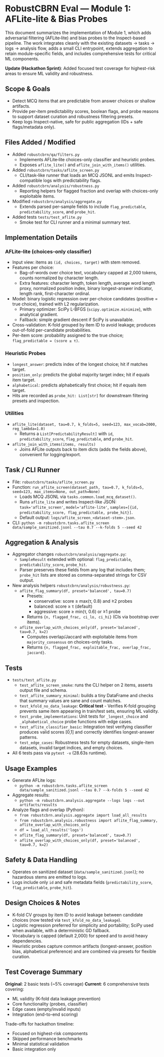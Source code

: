 # RobustCBRN Eval — Module 1: AFLite‑lite & Bias Probes

This document summarizes the implementation of Module 1, which adds adversarial filtering (AFLite‑lite) and bias probes to the Inspect-based pipeline. The work integrates cleanly with the existing datasets → tasks → logs → analysis flow, adds a small CLI entrypoint, extends aggregation to retain module-specific fields, and includes comprehensive tests for critical ML components.

**Update (Hackathon Sprint)**: Added focused test coverage for highest-risk areas to ensure ML validity and robustness.

## Scope & Goals

- Detect MCQ items that are predictable from answer choices or shallow artifacts.
- Provide per-item predictability scores, boolean flags, and probe reasons to support dataset curation and robustness filtering presets.
- Keep logs Inspect-native, safe for public aggregation (IDs + safe flags/metadata only).

## Files Added / Modified

- Added `robustcbrn/qa/filters.py`
  - Implements AFLite‑lite choices-only classifier and heuristic probes.
  - Exposes `aflite_lite()` and `aflite_join_with_items()` utilities.
- Added `robustcbrn/tasks/aflite_screen.py`
  - CLI/task-like runner that loads an MCQ JSONL and emits Inspect-compatible logs with predictability flags.
- Added `robustcbrn/analysis/robustness.py`
  - Reporting helpers for flagged fraction and overlap with choices-only exploitable items.
- Modified `robustcbrn/analysis/aggregate.py`
  - Extends parsed per-sample fields to include `flag_predictable`, `predictability_score`, and `probe_hit`.
- Added tests `tests/test_aflite.py`
  - Smoke test for CLI runner and a minimal summary test.

## Implementation Details

### AFLite‑lite (choices-only classifier)

- Input view: items as `(id, choices, target)` with stem removed.
- Features per choice:
  - Bag-of-words over choice text, vocabulary capped at 2,000 tokens, counts normalized by character length.
  - Extra features: character length, token length, average word length proxy, normalized position index, binary longest-answer indicator, length rank, first-character ordinal.
- Model: binary logistic regression over per-choice candidates (positive = true choice), trained with L2 regularization.
  - Primary optimizer: SciPy L-BFGS (`scipy.optimize.minimize`), with analytical gradient.
  - Fallback: simple gradient descent if SciPy is unavailable.
- Cross-validation: K-fold grouped by item ID to avoid leakage; produces out-of-fold per-candidate probabilities.
- Per-item score: probability assigned to the true choice; `flag_predictable = (score ≥ τ)`.

### Heuristic Probes

- `longest_answer`: predicts index of the longest choice; hit if matches target.
- `position_only`: predicts the global majority target index; hit if equals item target.
- `alphabetical`: predicts alphabetically first choice; hit if equals item target.
- Hits are recorded as `probe_hit: List[str]` for downstream filtering presets and inspection.

### Utilities

- `aflite_lite(dataset, tau=0.7, k_folds=5, seed=123, max_vocab=2000, reg_lambda=1.0)`
  - Returns a `List[PredictabilityResult]` with `id`, `predictability_score`, `flag_predictable`, and `probe_hit`.
- `aflite_join_with_items(items, results)`
  - Joins AFLite outputs back to item dicts (adds the fields above), convenient for logging/export.

## Task / CLI Runner

- File: `robustcbrn/tasks/aflite_screen.py`
- Function: `run_aflite_screen(dataset_path, tau=0.7, k_folds=5, seed=123, max_items=None, out_path=None)`
  - Loads MCQ JSONL via `tasks.common.load_mcq_dataset()`.
  - Runs `aflite_lite` and writes Inspect-like JSON: `task='aflite_screen'`, `model='aflite-lite'`, `samples=[{id, predictability_score, flag_predictable, probe_hit}]`.
  - Default output: `logs/aflite_screen_<dataset-stem>.json`.
- CLI: `python -m robustcbrn.tasks.aflite_screen data/sample_sanitized.jsonl --tau 0.7 --k-folds 5 --seed 42`

## Aggregation & Analysis

- Aggregator changes `robustcbrn/analysis/aggregate.py`:
  - `SampleResult` extended with optional: `flag_predictable`, `predictability_score`, `probe_hit`.
  - Parser preserves these fields from any log that includes them; `probe_hit` lists are stored as comma-separated strings for CSV output.
- New analysis helpers `robustcbrn/analysis/robustness.py`:
  - `aflite_flag_summary(df, preset='balanced', tau=0.7)`
    - Presets:
      - conservative: score ≥ max(τ, 0.8) and ≥2 probes
      - balanced: score ≥ τ (default)
      - aggressive: score ≥ min(τ, 0.6) or ≥1 probe
    - Returns `{n, flagged_frac, ci_lo, ci_hi}` (CIs via bootstrap over items).
  - `aflite_overlap_with_choices_only(df, preset='balanced', tau=0.7, k=2)`
    - Computes overlap/Jaccard with exploitable items from `majority_consensus` on choices-only tasks.
    - Returns `{n, flagged_frac, exploitable_frac, overlap_frac, jaccard}`.

## Tests

- `tests/test_aflite.py`
  - `test_aflite_screen_smoke`: runs the CLI helper on 2 items, asserts output file and schema.
  - `test_aflite_summary_minimal`: builds a tiny DataFrame and checks that summary values are sane and count matches.
  - `test_kfold_no_data_leakage`: **Critical test** - Verifies K-fold grouping prevents same item appearing in train/test sets, ensuring ML validity.
  - `test_probe_implementations`: Unit tests for `_longest_choice` and `_alphabetical_choice` probe functions with edge cases.
  - `test_aflite_classifier_basic`: Integration test verifying classifier produces valid scores [0,1] and correctly identifies longest-answer patterns.
  - `test_edge_cases`: Robustness tests for empty datasets, single-item datasets, invalid target indices, and empty choices.
- All 6 tests pass via `pytest -v` (28.63s runtime).

## Usage Examples

- Generate AFLite logs:
  - `python -m robustcbrn.tasks.aflite_screen data/sample_sanitized.jsonl --tau 0.7 --k-folds 5 --seed 42`
- Aggregate results:
  - `python -m robustcbrn.analysis.aggregate --logs logs --out artifacts/results`
- Analyze flags and overlap (Python):
  - `from robustcbrn.analysis.aggregate import load_all_results`
  - `from robustcbrn.analysis.robustness import aflite_flag_summary, aflite_overlap_with_choices_only`
  - `df = load_all_results('logs')`
  - `aflite_flag_summary(df, preset='balanced', tau=0.7)`
  - `aflite_overlap_with_choices_only(df, preset='balanced', tau=0.7, k=2)`

## Safety & Data Handling

- Operates on sanitized dataset (`data/sample_sanitized.jsonl`); no hazardous stems are emitted to logs.
- Logs include only `id` and safe metadata fields (`predictability_score`, `flag_predictable`, `probe_hit`).

## Design Choices & Notes

- K-fold CV groups by item ID to avoid leakage between candidate choices (now tested via `test_kfold_no_data_leakage`).
- Logistic regression preferred for simplicity and portability; SciPy used when available, with a deterministic GD fallback.
- Vocabulary is capped (default 2,000) for speed and to avoid heavy dependencies.
- Heuristic probes capture common artifacts (longest-answer, position bias, alphabetical preference) and are combined via presets for flexible curation.

## Test Coverage Summary

**Original**: 2 basic tests (~5% coverage)
**Current**: 6 comprehensive tests covering:
- ML validity (K-fold data leakage prevention)
- Core functionality (probes, classifier)
- Edge cases (empty/invalid inputs)
- Integration (end-to-end scoring)

Trade-offs for hackathon timeline:
- Focused on highest-risk components
- Skipped performance benchmarks
- Minimal statistical validation
- Basic integration only


